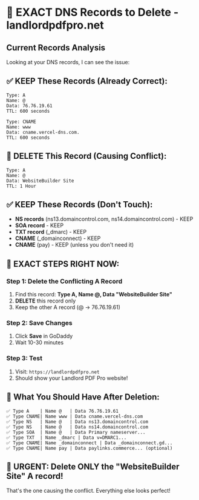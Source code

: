 # 🎯 EXACT DNS Records to Delete - landlordpdfpro.net

## Current Records Analysis
Looking at your DNS records, I can see the issue:

## ✅ KEEP These Records (Already Correct):
```
Type: A
Name: @
Data: 76.76.19.61
TTL: 600 seconds
```

```
Type: CNAME
Name: www
Data: cname.vercel-dns.com.
TTL: 600 seconds
```

## 🚨 DELETE This Record (Causing Conflict):
```
Type: A
Name: @
Data: WebsiteBuilder Site
TTL: 1 Hour
```

## ✅ KEEP These Records (Don't Touch):
- **NS records** (ns13.domaincontrol.com, ns14.domaincontrol.com) - KEEP
- **SOA record** - KEEP
- **TXT record** (_dmarc) - KEEP
- **CNAME** (_domainconnect) - KEEP
- **CNAME** (pay) - KEEP (unless you don't need it)

## 🚀 EXACT STEPS RIGHT NOW:

### Step 1: Delete the Conflicting A Record
1. Find this record: **Type A, Name @, Data "WebsiteBuilder Site"**
2. **DELETE** this record only
3. Keep the other A record (@ → 76.76.19.61)

### Step 2: Save Changes
1. Click **Save** in GoDaddy
2. Wait 10-30 minutes

### Step 3: Test
1. Visit: `https://landlordpdfpro.net`
2. Should show your Landlord PDF Pro website!

## 🎯 What You Should Have After Deletion:
```
✅ Type A    | Name @   | Data 76.76.19.61
✅ Type CNAME| Name www | Data cname.vercel-dns.com
✅ Type NS   | Name @   | Data ns13.domaincontrol.com
✅ Type NS   | Name @   | Data ns14.domaincontrol.com
✅ Type SOA  | Name @   | Data Primary nameserver...
✅ Type TXT  | Name _dmarc | Data v=DMARC1...
✅ Type CNAME| Name _domainconnect | Data _domainconnect.gd...
✅ Type CNAME| Name pay | Data paylinks.commerce... (optional)
```

## 🚨 URGENT: Delete ONLY the "WebsiteBuilder Site" A record!

That's the one causing the conflict. Everything else looks perfect!
